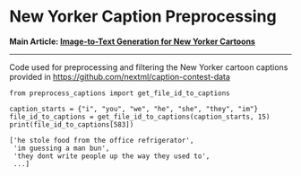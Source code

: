 # New Yorker Caption Preprocessing

**Main Article: [Image-to-Text Generation for New Yorker Cartoons](https://eugene-c-tang.medium.com/image-to-text-generation-for-new-yorker-cartoons-f5f145eb6208)**

---

Code used for preprocessing and filtering the New Yorker cartoon captions provided in https://github.com/nextml/caption-contest-data

```
from preprocess_captions import get_file_id_to_captions

caption_starts = {"i", "you", "we", "he", "she", "they", "im"}
file_id_to_captions = get_file_id_to_captions(caption_starts, 15)
print(file_id_to_captions[583])
```
```
['he stole food from the office refrigerator',
 'im guessing a man bun',
 'they dont write people up the way they used to',
 ...]
```
